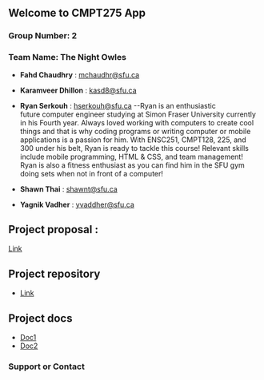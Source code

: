 ## Welcome to CMPT275 App 



### Group Number:  2

### Team Name:  The Night Owles

* **Fahd Chaudhry** : mchaudhr@sfu.ca

* **Karamveer Dhillon** : kasd8@sfu.ca

* **Ryan Serkouh** : hserkouh@sfu.ca  --Ryan is an enthusiastic future computer engineer studying at Simon Fraser University currently in his Fourth year. Always loved working with computers to create cool things and that is why coding programs or writing computer or mobile applications is a passion for him. With ENSC251, CMPT128, 225, and 300 under his belt, Ryan is ready to tackle this course! Relevant skills include mobile programming, HTML & CSS, and team management! Ryan is also a fitness enthusiast as you can find him in the SFU gym doing sets when not in front of a computer!

* **Shawn Thai** : shawnt@sfu.ca

* **Yagnik Vadher** : yvaddher@sfu.ca




## Project proposal : 
[Link](https://docs.google.com/document/d/1Sjle3Uqf5rmHdhPMzWy1VnGbLSjvbW4b8QMaoAgdRVY/edit)

## Project repository 
- [Link](https://github.com/yvadher/cmpt275App)

## Project docs
-  [Doc1](https://github.com/yvadher/cmpt275App)
-  [Doc2](https://github.com/yvadher/cmpt275App)


### Support or Contact 
